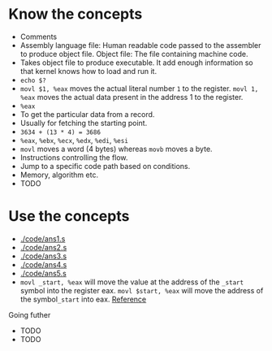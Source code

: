 # Know the concepts

* Comments
* Assembly language file: Human readable code passed to the assembler
  to produce object file.  Object file: The file containing machine
  code.
* Takes object file to produce executable. It add enough information
  so that kernel knows how to load and run it.
* `echo $?`
* `movl $1, %eax` moves the actual literal number `1` to the
  register. `movl 1, %eax` moves the actual data present in the
  address 1 to the register.
* `%eax`
* To get the particular data from a record.
* Usually for fetching the starting point.
* `3634 + (13 * 4) = 3686`
* `%eax`, `%ebx`, `%ecx`, `%edx`, `%edi`, `%esi`
* `movl` moves a word (4 bytes) whereas `movb` moves a byte.
* Instructions controlling the flow.
* Jump to a specific code path based on conditions.
* Memory, algorithm etc.
* TODO

# Use the concepts

* [./code/ans1.s](Code)
* [./code/ans2.s](Code)
* [./code/ans3.s](code)
* [./code/ans4.s](code)
* [./code/ans5.s](code)
* `movl _start, %eax` will move the value at the address of the
  `_start` symbol into the register eax. `movl $start, %eax` will move
  the address of the symbol`_start` into eax.
  [Reference](https://stackoverflow.com/a/4882773/1651941)

Going futher

* TODO
* TODO
